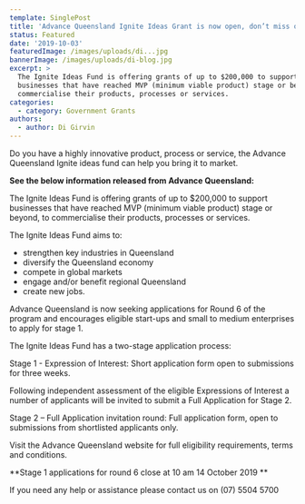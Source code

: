 ```yaml
---
template: SinglePost
title: 'Advance Queensland Ignite Ideas Grant is now open, don’t miss out!'
status: Featured
date: '2019-10-03'
featuredImage: /images/uploads/di...jpg
bannerImage: /images/uploads/di-blog.jpg
excerpt: >
  The Ignite Ideas Fund is offering grants of up to $200,000 to support
  businesses that have reached MVP (minimum viable product) stage or beyond, to
  commercialise their products, processes or services.
categories:
  - category: Government Grants
authors:
  - author: Di Girvin
---
```

Do you have a highly innovative product, process or service, the Advance Queensland Ignite ideas fund can help you bring it to market.

**See the below information released from Advance Queensland:**

The Ignite Ideas Fund is offering grants of up to $200,000 to support businesses that have reached MVP (minimum viable product) stage or beyond, to commercialise their products, processes or services.

The Ignite Ideas Fund aims to:

* strengthen key industries in Queensland
* diversify the Queensland economy
* compete in global markets
* engage and/or benefit regional Queensland
* create new jobs.

Advance Queensland is now seeking applications for Round 6 of the program and encourages eligible start-ups and small to medium enterprises to apply for stage 1.

The Ignite Ideas Fund has a two-stage application process:

Stage 1 - Expression of Interest: Short application form open to submissions for three weeks.

Following independent assessment of the eligible Expressions of Interest a number of applicants will be invited to submit a Full Application for Stage 2.

Stage 2 – Full Application invitation round: Full application form, open to submissions from shortlisted applicants only.

Visit the Advance Queensland website for full eligibility requirements, terms and conditions.

**Stage 1 applications for round 6 close at 10 am 14 October 2019
**

If you need any help or assistance please contact us on (07) 5504 5700
